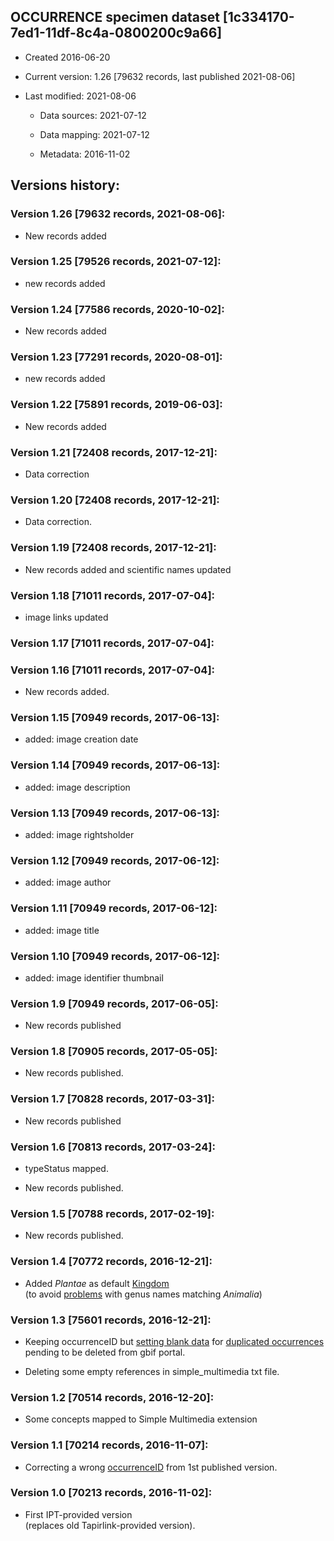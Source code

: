

## OCCURRENCE specimen dataset [1c334170-7ed1-11df-8c4a-0800200c9a66]

- Created 2016-06-20

- Current version: 1.26 [79632 records, last published 2021-08-06]

- Last modified: 2021-08-06

  - Data sources: 2021-07-12

  - Data mapping: 2021-07-12

  - Metadata: 2016-11-02

## Versions history:

### Version 1.26 [79632 records, 2021-08-06]:

- New records added

### Version 1.25 [79526 records, 2021-07-12]:

- new records added

### Version 1.24 [77586 records, 2020-10-02]:

- New records added

### Version 1.23 [77291 records, 2020-08-01]:

- new records added

### Version 1.22 [75891 records, 2019-06-03]:

- New records added

### Version 1.21 [72408 records, 2017-12-21]:

- Data correction

### Version 1.20 [72408 records, 2017-12-21]:

- Data correction.

### Version 1.19 [72408 records, 2017-12-21]:

- New records added and scientific names updated

### Version 1.18 [71011 records, 2017-07-04]:

- image links updated

### Version 1.17 [71011 records, 2017-07-04]:

### Version 1.16 [71011 records, 2017-07-04]:

- New records added.

### Version 1.15 [70949 records, 2017-06-13]:

- added: image creation date

### Version 1.14 [70949 records, 2017-06-13]:

- added: image description

### Version 1.13 [70949 records, 2017-06-13]:

- added: image rightsholder

### Version 1.12 [70949 records, 2017-06-12]:

- added: image author

### Version 1.11 [70949 records, 2017-06-12]:

- added: image title

### Version 1.10 [70949 records, 2017-06-12]:

- added: image identifier thumbnail

### Version 1.9 [70949 records, 2017-06-05]:

- New records published

### Version 1.8 [70905 records, 2017-05-05]:

- New records published.

### Version 1.7 [70828 records, 2017-03-31]:

- New records published

### Version 1.6 [70813 records, 2017-03-24]:

- typeStatus mapped.

- New records published.

### Version 1.5 [70788 records, 2017-02-19]:

- New records published.

### Version 1.4 [70772 records, 2016-12-21]:

- Added <i>Plantae</i> as default <u>Kingdom</u><br> (to avoid <a href='http://dev.gbif.org/issues/browse/PF-2717'>problems</a> with genus names matching <i>Animalia</i>)

### Version 1.3 [75601 records, 2016-12-21]:

- Keeping occurrenceID but <a href="http://dev.gbif.org/issues/browse/POR-3045?focusedCommentId=22728&page=com.atlassian.jira.plugin.system.issuetabpanels:comment-tabpanel#comment-22728">setting blank data</a> for <a href="http://dev.gbif.org/issues/browse/PF-2670">duplicated occurrences</a> pending to be deleted from gbif portal. 

- Deleting some empty references in simple_multimedia txt file.

### Version 1.2 [70514 records, 2016-12-20]:

- Some concepts mapped to Simple Multimedia extension

### Version 1.1 [70214 records, 2016-11-07]:

- Correcting a wrong <u>occurrenceID</u> from 1st published version.

### Version 1.0 [70213 records, 2016-11-02]:

- First IPT-provided version<br>(replaces old Tapirlink-provided version).